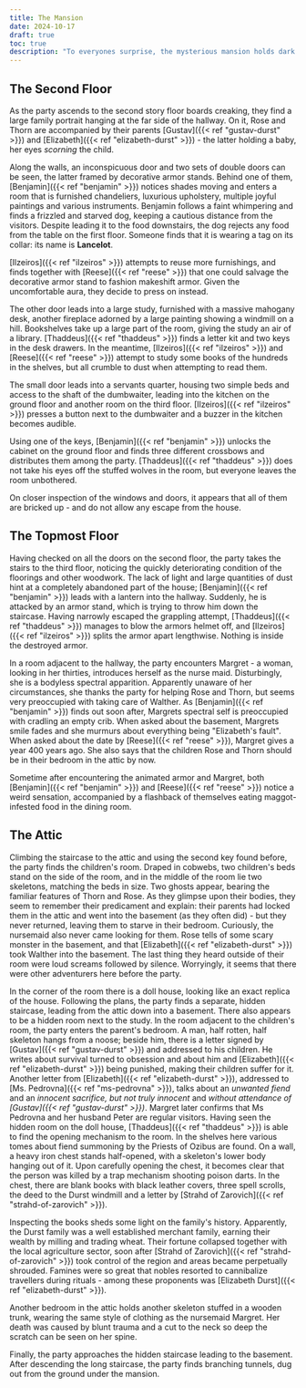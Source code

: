 ```yaml
---
title: The Mansion
date: 2024-10-17
draft: true
toc: true
description: "To everyones surprise, the mysterious mansion holds dark secrets: the inhabitants remain only in their spectral form and documents tell of the downfall of the family, strange rituals, sacrifices and fiends."
---
```


## The Second Floor

As the party ascends to the second story floor boards creaking, they find a large family portrait hanging at the far side of the hallway. On it, Rose and Thorn are accompanied by their parents [Gustav]({{< ref "gustav-durst" >}}) and [Elizabeth]({{< ref "elizabeth-durst" >}}) - the latter holding a baby, her eyes *scorning* the child. 

Along the walls, an inconspicuous door and two sets of double doors can be seen, the latter framed by decorative armor stands. Behind one of them, [Benjamin]({{< ref "benjamin" >}}) notices shades moving and enters a room that is furnished chandeliers, luxurious upholstery, multiple joyful paintings and various instruments. Benjamin follows a faint whimpering and finds a frizzled and starved dog, keeping a cautious distance from the visitors. Despite leading it to the food downstairs, the dog rejects any food from the table on the first floor. Someone finds that it is wearing a tag on its collar: its name is **Lancelot**.

[Ilzeiros]({{< ref "ilzeiros" >}}) attempts to reuse more furnishings, and finds together with [Reese]({{< ref "reese" >}}) that one could salvage the decorative armor stand to fashion makeshift armor. Given the uncomfortable aura, they decide to press on instead.

The other door leads into a large study, furnished with a massive mahogany desk, another fireplace adorned by a large painting showing a windmill on a hill. Bookshelves take up a large part of the room, giving the study an air of a library. [Thaddeus]({{< ref "thaddeus" >}}) finds a letter kit and two keys in the desk drawers. In the meantime, [Ilzeiros]({{< ref "ilzeiros" >}}) and [Reese]({{< ref "reese" >}}) attempt to study some books of the hundreds in the shelves, but all crumble to dust when attempting to read them.

The small door leads into a servants quarter, housing two simple beds and access to the shaft of the dumbwaiter, leading into the kitchen on the ground floor and another room on the third floor. [Ilzeiros]({{< ref "ilzeiros" >}}) presses a button next to the dumbwaiter and a buzzer in the kitchen becomes audible.

Using one of the keys, [Benjamin]({{< ref "benjamin" >}}) unlocks the cabinet on the ground floor and finds three different crossbows and distributes them among the party. [Thaddeus]({{< ref "thaddeus" >}}) does not take his eyes off the stuffed wolves in the room, but everyone leaves the room unbothered.

On closer inspection of the windows and doors, it appears that all of them are bricked up - and do not allow any escape from the house. 

## The Topmost Floor

Having checked on all the doors on the second floor, the party takes the stairs to the third floor, noticing the quickly deteriorating condition of the floorings and other woodwork.  The lack of light and large quantities of dust hint at a completely abandoned part of the house; [Benjamin]({{< ref "benjamin" >}}) leads with a lantern into the hallway. Suddenly, he is attacked by an armor stand, which is trying to throw him down the staircase. Having narrowly escaped the grappling attempt, [Thaddeus]({{< ref "thaddeus" >}}) manages to blow the armors helmet off, and [Ilzeiros]({{< ref "ilzeiros" >}}) splits the armor apart lengthwise. Nothing is inside the destroyed armor.

In a room adjacent to the hallway, the party encounters Margret - a woman, looking in her thirties, introduces herself as the nurse maid. Disturbingly, she is a bodyless spectral apparition. Apparently unaware of her circumstances, she thanks the party for helping Rose and Thorn, but seems very preoccupied with taking care of Walther. As [Benjamin]({{< ref "benjamin" >}}) finds out soon after, Margrets spectral self is preoccupied with cradling an empty crib.
When asked about the basement, Margrets smile fades and she murmurs about everything being "Elizabeth's fault". When asked about the date by [Reese]({{< ref "reese" >}}), Margret gives a year 400 years ago. She also says that the children Rose and Thorn should be in their bedroom in the attic by now.

Sometime after encountering the animated armor and Margret, both [Benjamin]({{< ref "benjamin" >}}) and [Reese]({{< ref "reese" >}}) notice a weird sensation, accompanied by a flashback of themselves eating maggot-infested food in the dining room.

## The Attic

Climbing the staircase to the attic and using the second key found before, the party finds the children's room. Draped in cobwebs, two children's beds stand on the side of the room, and in the middle of the room lie two skeletons, matching the beds in size. Two ghosts appear, bearing the familiar features of Thorn and Rose. As they glimpse upon their bodies, they seem to remember their predicament and explain: their parents had locked them in the attic and went into the basement (as they often did) - but they never returned, leaving them to starve in their bedroom. Curiously, the nursemaid also never came looking for them. Rose tells of some scary monster in the basement, and that [Elizabeth]({{< ref "elizabeth-durst" >}}) took Walther into the basement. The last thing they heard outside of their room were loud screams followed by silence. Worryingly, it seems that there were other adventurers here before the party.

In the corner of the room there is a doll house, looking like an exact replica of the house. Following the plans, the party finds a separate, hidden staircase, leading from the attic down into a basement. There also appears to be a hidden room next to the study. In the room adjacent to the children's room, the party enters the parent's bedroom. A man, half rotten, half skeleton hangs from a noose; beside him, there is a letter signed by [Gustav]({{< ref "gustav-durst" >}}) and addressed to his children. He writes about survival turned to obsession and about him and [Elizabeth]({{< ref "elizabeth-durst" >}}) being punished, making their children suffer for it.
Another letter from [Elizabeth]({{< ref "elizabeth-durst" >}}), addressed to [Ms. Pedrovna]({{< ref "ms-pedrovna" >}}), talks about an *unwanted fiend* and an *innocent sacrifice, but not truly innocent* and *without attendance of [Gustav]({{< ref "gustav-durst" >}})*. Margret later confirms that Ms Pedrovna and her husband Peter are regular visitors.
Having seen the hidden room on the doll house, [Thaddeus]({{< ref "thaddeus" >}}) is able to find the opening mechanism to the room. In the shelves here various tomes about fiend summoning by the Priests of Ozibus are found. On a wall, a heavy iron chest stands half-opened, with a skeleton's lower body hanging out of it. Upon carefully opening the chest, it becomes clear that the person was killed by a trap mechanism shooting poison darts. In the chest, there are blank books with black leather covers, three spell scrolls, the deed to the Durst windmill and a letter by [Strahd of Zarovich]({{< ref "strahd-of-zarovich" >}}).

Inspecting the books sheds some light on the family's history. Apparently, the Durst family was a well established merchant family, earning their wealth by milling and trading wheat. Their fortune collapsed together with the local agriculture sector, soon after [Strahd of Zarovich]({{< ref "strahd-of-zarovich" >}}) took control of the region and areas became perpetually shrouded. Famines were so great that nobles resorted to cannibalize travellers during rituals - among these proponents was [Elizabeth Durst]({{< ref "elizabeth-durst" >}}).

Another bedroom in the attic holds another skeleton stuffed in a wooden trunk, wearing the same style of clothing as the nursemaid Margret. Her death was caused by blunt trauma and a cut to the neck so deep the scratch can be seen on her spine.

Finally, the party approaches the hidden staircase leading to the basement. After descending the long staircase, the party finds branching tunnels, dug out from the ground under the mansion. 